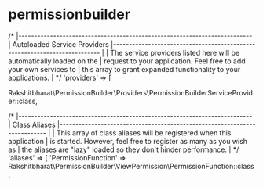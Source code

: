 # permissionbuilder

/*
|--------------------------------------------------------------------------
| Autoloaded Service Providers
|--------------------------------------------------------------------------
|
| The service providers listed here will be automatically loaded on the
| request to your application. Feel free to add your own services to
| this array to grant expanded functionality to your applications.
|
*/
'providers' => [

Rakshitbharat\PermissionBuilder\Providers\PermissionBuilderServiceProvider::class,




/*
|--------------------------------------------------------------------------
| Class Aliases
|--------------------------------------------------------------------------
|
| This array of class aliases will be registered when this application
| is started. However, feel free to register as many as you wish as
| the aliases are "lazy" loaded so they don't hinder performance.
|
*/
'aliases' => [
'PermissionFunction' => Rakshitbharat\PermissionBuilder\ViewPermission\PermissionFunction::class,